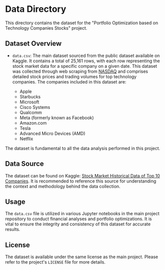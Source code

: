 # Data Directory

This directory contains the dataset for the "Portfolio Optimization based on Technology Companies Stocks" project.

## Dataset Overview

- `data.csv`: The main dataset sourced from the public dataset available on Kaggle. It contains a total of 25,161 rows, with each row representing the stock market data for a specific company on a given date. This dataset was collected through web scraping from [NASDAQ](https://www.nasdaq.com) and comprises detailed stock prices and trading volumes for top technology companies. The companies included in this dataset are:

  - Apple
  - Starbucks
  - Microsoft
  - Cisco Systems
  - Qualcomm
  - Meta (formerly known as Facebook)
  - Amazon.com
  - Tesla
  - Advanced Micro Devices (AMD)
  - Netflix

The dataset is fundamental to all the data analysis performed in this project.

## Data Source

The dataset can be found on Kaggle: [Stock Market Historical Data of Top 10 Companies](https://www.kaggle.com/datasets/khushipitroda/stock-market-historical-data-of-top-10-companies/). It is recommended to reference this source for understanding the context and methodology behind the data collection.

## Usage

The `data.csv` file is utilized in various Jupyter notebooks in the main project repository to conduct financial analyses and portfolio optimizations. It is vital to ensure the integrity and consistency of this dataset for accurate results.

## License

The dataset is available under the same license as the main project. Please refer to the project's `LICENSE` file for more details.

